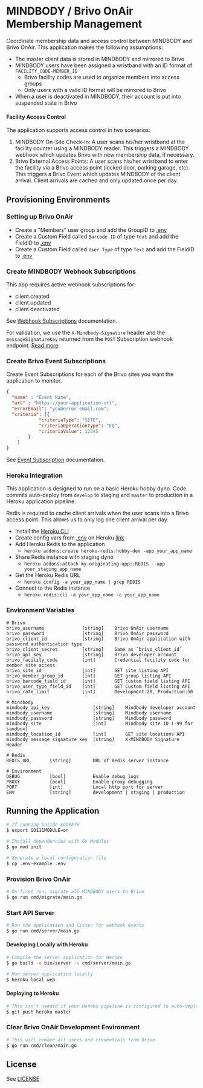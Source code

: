 # MINDBODY / Brivo OnAir Membership Management

Coordinate membership data and access control between MINDBODY and Brivo OnAir. This application makes the following assumptions:

+ The master client data is stored in MINDBODY and mirrored to Brivo
+ MINDBODY users have been assigned a wristband with an ID format of `FACILITY_CODE-MEMBER_ID`
    + Brivo facility codes are used to organize members into access groups
    + Only users with a valid ID format will be mirrored to Brivo
+ When a user is deactivated in MINDBODY, their account is put into suspended state in Brivo

#### Facility Access Control

The application supports access control in two scenarios:

1. MINDBODY On-Site Check-In: A user scans his/her wristband at the facility counter using a MINDBODY reader. This triggers a MINDBODY webhook which updates Brivo with new membership data, if necessary.
2. Brivo External Access Points: A user scans his/her wristband to enter the facility via a Brivo access point (locked door, parking garage, etc). This triggers a Brivo Event which updates MINDBODY of the client arrival. Client arrivals are cached and only updated once per day.

## Provisioning Environments 

### Setting up Brivo OnAir

+ Create a "Members" user group and add the GroupID to [.env](.env)
+ Create a Custom Field called `Barcode ID` of type `Text` and add the FieldID to [.env](.env)
+ Create a Custom Field called `User Type` of type `Text` and add the FieldID to [.env](.env)

### Create MINDBODY Webhook Subscriptions

This app requires active webhook subscriptions for:

+ client.created
+ client.updated
+ client.deactivated

See [Webhook Subscriptions](https://developers.mindbodyonline.com/WebhooksDocumentation#subscriptions) documentation.

For validation, we use the `X-Mindbody-Signature` header and the `messageSignatureKey` returned from the `POST` Subscription webhook endpoint. [Read more](https://developers.mindbodyonline.com/WebhooksDocumentation?shell#x-mindbody-signature-header)

### Create Brivo Event Subscriptions

Create Event Subscriptions for each of the Brivo sites you want the application to monitor. 

```json
{
  "name" : "Event Name",
  "url" : "https://your-application-url",
  "errorEmail": "you@error-email.com",
  "criteria": [{
            "criteriaType": "SITE",
            "criteriaOperationType": "EQ",
            "criteriaValue": 12345
        }
    ]
}
```
See [Event Subscription](https://apidocs.brivo.com/#api-Event_Subscription) documentation.

### Heroku Integration

This application is designed to run on a basic Heroku hobby dyno. Code commits auto-deploy from `develop` to staging and `master` to production in a Heroku application pipeline.

Redis is required to cache client arrivals when the user scans into a Brivo access point. This allows us to only log one client arrival per day.

+ Install the [Heroku CLI](https://devcenter.heroku.com/articles/heroku-cli)
+ Create config vars from [.env](.env) on Heroku [link](https://devcenter.heroku.com/articles/config-vars#managing-config-vars)
+ Add Heroku Redis to the application
    + `heroku addons:create heroku-redis:hobby-dev -app your_app_name`
+ Share Redis instance with staging dyno
    + `heroku addons:attach my-originating-app::REDIS --app your_staging_app_name`
+ Get the Heroku Redis URL
    + `heroku config -a your_app_name | grep REDIS`
+ Connect to the Redis instance
    + `heroku redis:cli -a your_app_name -c your_app_name`

### Environment Variables

```
# Brivo
brivo_username              [string]    Brivo OnAir username
brivo_password              [string]    Brivo OnAir password
brivo_client_id             [string]    Brivo OnAir application with password authentication type
brivo_client_secret         [string]    Same as `brivo_client_id`
brivo_api_key               [string]    Brivo developer account
brivo_facility_code         [int]       Credential facility code for member site access
brivo_site_id               [int]       GET site listing API
brivo_member_group_id       [int]       GET group listing API
brivo_barcode_field_id      [int]       GET custom field listing API
brivo_user_type_field_id    [int]       GET Custom field listing API
brivo_rate_limit            [int]       Development:20, Production:50

# Mindbody
mindbody_api_key                [string]    Mindbody developer account
mindbody_username               [string]    Mindbody username
mindbody_password               [string]    Mindbody password
mindbody_site                   [int]       Mindbody site ID (-99 for sandbox)
mindbody_location_id            [int]       GET site locations API
mindbody_message_signature_key  [string]    X-MINDBODY Signature Header

# Redis
REDIS_URL       [string]        URL of Redis server instance

# Environment
DEBUG           [bool]          Enable debug logs
PROXY           [bool]          Enable proxy debugging
PORT            [int]           Local http port for server
ENV             [string]        development | staging | production
```

## Running the Application

```sh
# If running inside $GOPATH
$ export GO111MODULE=on
```

```sh
# Install dependencies with Go Modules
$ go mod init
```

```sh
# Generate a local configuration file
$ cp .env-example .env
```

### Provision Brivo OnAir 

```sh
# On first run, migrate all MINDBODY users to Brivo
$ go run cmd/migrate/main.go
```

### Start API Server

```sh
# Run the application and listen for webhook events
$ go run cmd/server/main.go
```

#### Developing Locally with Heroku

```sh
# Compile the server application for Heroku
$ go build -o bin/server -v cmd/server/main.go
```

```sh
# Run server application locally
$ heroku local web
```

#### Deploying to Heroku
```sh
# This isn't needed if your Heroku pipeline is configured to auto-deploy
$ git push heroku master
```

### Clear Brivo OnAir Development Environment

```sh
# This will remove all users and credentials from Brivo
$ go run cmd/clean/main.go
```

## License

See [LICENSE](LICENSE)